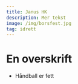 ```yaml
---
title: Janus HK
description: Mer tekst
image: /img/borsfest.jpg
tag: idrett
---
```


# En overskrift

- Håndball er fett
